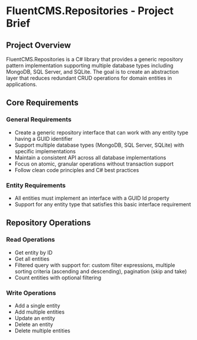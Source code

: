 # FluentCMS.Repositories - Project Brief

## Project Overview

FluentCMS.Repositories is a C# library that provides a generic repository pattern implementation supporting multiple database types including MongoDB, SQL Server, and SQLite. The goal is to create an abstraction layer that reduces redundant CRUD operations for domain entities in applications.

## Core Requirements

### General Requirements

- Create a generic repository interface that can work with any entity type having a GUID identifier
- Support multiple database types (MongoDB, SQL Server, SQLite) with specific implementations
- Maintain a consistent API across all database implementations
- Focus on atomic, granular operations without transaction support
- Follow clean code principles and C# best practices

### Entity Requirements

- All entities must implement an interface with a GUID Id property
- Support for any entity type that satisfies this basic interface requirement

## Repository Operations

### Read Operations

- Get entity by ID
- Get all entities
- Filtered query with support for: custom filter expressions, multiple sorting criteria (ascending and descending), pagination (skip and take)
- Count entities with optional filtering

### Write Operations

- Add a single entity
- Add multiple entities
- Update an entity
- Delete an entity
- Delete multiple entities
